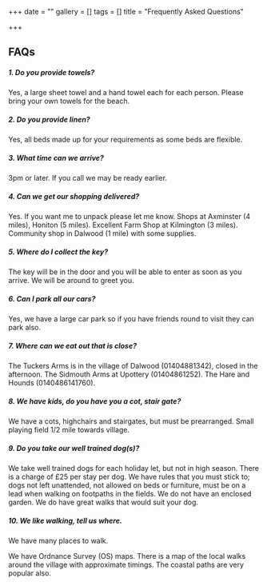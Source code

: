 +++
date = ""
gallery = []
tags = []
title = "Frequently Asked Questions"

+++
## FAQs

##### 1. Do you provide towels?

Yes, a large sheet towel and a hand towel each for each person. Please bring your own towels for the beach.

##### 2. Do you provide linen?

Yes, all beds made up for your requirements as some beds are flexible.

##### 3. What time can we arrive?

3pm or later. If you call we may be ready earlier.

##### 4. Can we get our shopping delivered?

Yes. If you want me to unpack please let me know.  Shops at Axminster (4 miles), Honiton (5 miles). Excellent Farm Shop at Kilmington (3 miles). Community shop in Dalwood (1 mile) with some supplies.

##### 5. Where do I collect the key?

The key will be in the door and you will be able to enter as soon as you arrive. We will be around to greet you.

##### 6. Can I park all our cars?

Yes, we have a large car park so if you have friends round to visit they can park also.

##### 7. Where can we eat out that is close?

The Tuckers Arms is in the village of Dalwood (01404881342), closed in the afternoon. The Sidmouth Arms at Upottery (01404861252). The Hare and Hounds (0140486141760).

##### 8. We have kids, do you have you a cot, stair gate?

We have a cots, highchairs and stairgates, but must be prearranged. Small playing field 1/2 mile towards village.

##### 9. Do you take our well trained dog(s)?

We take well trained dogs for each holiday let, but not in high season. There is a charge of £25 per stay per dog. We have rules that you must stick to; dogs not left unattended, not allowed on beds or furniture, must be on a lead when walking on footpaths in the fields. We do not have an enclosed garden. We do have great walks that would suit your dog.

##### 10. We like walking, tell us where.

We have many places to walk.

We have Ordnance Survey (OS) maps. There is a map of the local walks around the village with approximate timings. The coastal paths are very popular also.